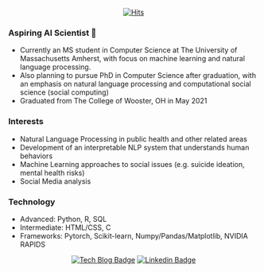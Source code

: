 
<div align=center>
	
[![Hits](https://hits.seeyoufarm.com/api/count/incr/badge.svg?url=https%3A%2F%2Fgithub.com%2Fmimn97)](https://hits.seeyoufarm.com) 
</div>

### Aspiring AI Scientist 👋

- Currently an MS student in Computer Science at The University of Massachusetts Amherst, with focus on machine learning and natural language processing.
- Also planning to pursue PhD in Computer Science after graduation, with an emphasis on natural language processing and computational social science (social computing)
- Graduated from The College of Wooster, OH in May 2021

### Interests

- Natural Language Processing in public health and other related areas 
- Development of an interpretable NLP system that understands human behaviors 
- Machine Learning approaches to social issues (e.g. suicide ideation, mental health risks)
- Social Media analysis

### Technology 
- Advanced: Python, R, SQL
- Intermediate: HTML/CSS, C
- Frameworks: Pytorch, Scikit-learn, Numpy/Pandas/Matplotlib, NVIDIA RAPIDS

<div align=center>

[![Tech Blog Badge](http://img.shields.io/badge/-Personal%20Website-black?style=flat-square&logo=github&link=https://sites.google.com/view/minhwalee/)](https://sites.google.com/view/minhwalee/) [![Linkedin Badge](https://img.shields.io/badge/-LinkedIn-blue?style=flat-square&logo=Linkedin&logoColor=white&link=https://www.linkedin.com/in/minhwalee/)](https://www.linkedin.com/in/minhwalee/)

</div>

	
<!--
**mimn97/mimn97** is a ✨ _special_ ✨ repository because its `README.md` (this file) appears on your GitHub profile.

Here are some ideas to get you started:

- 🔭 I’m currently working on ...
- 🌱 I’m currently learning ...
- 👯 I’m looking to collaborate on ...
- 🤔 I’m looking for help with ...
- 💬 Ask me about ...
- 📫 How to reach me: ...
- 😄 Pronouns: ...
- ⚡ Fun fact: ...
-->
